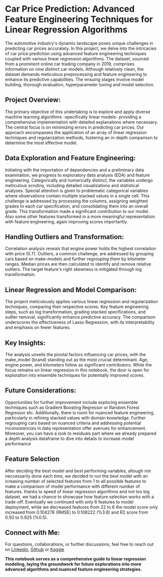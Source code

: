 # Car Price Prediction: Advanced Feature Engineering Techniques for Linear Regression Algorithms

The automotive industry's dynamic landscape poses unique challenges in predicting car prices accurately. In this project, we delve into the intricacies of car price prediction using advanced feature engineering techniques coupled with various linear regression algorithms. The dataset, sourced from a prominent online car trading company in 2019, comprises information on nine distinct car models. Although relatively clean, the dataset demands meticulous preprocessing and feature engineering to enhance its predictive capabilities. The ensuing stages involve model building, thorough evaluation, hyperparameter tuning and model selection.

## Project Overview:

The primary objective of this undertaking is to explore and apply diverse machine learning algorithms -specifically linear models- providing a comprehensive implementation with detailed explanations where necessary. The central focus is on minimizing errors in predicting car prices. Our approach encompasses the application of an array of linear regression techniques and regularization methods, fostering an in-depth comparison to determine the most effective model.

## Data Exploration and Feature Engineering:

Initiating with the importation of dependencies and a preliminary data examination, we progress to exploratory data analysis (EDA) and feature engineering. Categorically and numerically distinct, the variables undergo meticulous scrutiny, including detailed visualizations and statistical analyses. Special attention is given to problematic categorical variables where observations contain multiple stacked values in a single cell. This challenge is addressed by processing the columns, assigning weighted grades to each car specification, and consolidating them into an overall grade. This transformation made a significant contribution to our model. Also some other features transformed in a more meaningful representation with feature engineering, again improving scores importantly.

## Handling Outliers and Transformation:

Correlation analysis reveals that engine power holds the highest correlation with price (0.7). Outliers, a common challenge, are addressed by grouping cars based on make-models and further regrouping them by kilometer ranges. Median prices are then calculated to identify and remove relative outliers. The target feature's right skewness is mitigated through log transformation.

## Linear Regression and Model Comparison:

The project meticulously applies various linear regression and regularization techniques, comparing their respective scores. Key feature engineering steps, such as log transformation, grading stacked specifications, and outlier removal, significantly enhance predictive accuracy. The comparison underscores the effectiveness of Lasso Regression, with its interpretability and emphasis on fewer features.

## Key Insights:

The analysis unveils the pivotal factors influencing car prices, with the make_model (brand) standing out as the most crucial determinant. Age, engine power, and kilometers follow as significant contributors. While the focus remains on linear regression in this notebook, the door is open for exploration into ensemble techniques for potentially improved scores.

## Future Considerations:

Opportunities for further improvement include exploring ensemble techniques such as Gradient Boosting Regressor or Random Forest Regressor etc. Additionally, there is room for nuanced feature engineering, particularly in refining stacked values with domain knowledge. Further regrouping cars based on nuanced criteria and addressing potential inconsistencies in data representation offer avenues for enhancement. Moreover, you can have a look to residuals part where we already prepared a depth analysis dataframe to dive into details to increase model performance

## Feature Selection
After deciding the best model and best performing variables, altough not neccessarily done each time, we decided to run the best model with an icreasing number of selected features from 1 to all possible features to make a comparison of model performance with different number of features. thanks to speed of linear regression algorithms and not too big dataset, we had a chance to showcase how feature selection works with a trade-off. Eventually we continued with only 6 features to model deployment, while we decreased features from 22 to 6 the model score only increased from 0.104278 (RMSE) to 0.108222 (%3.8) and R2 score from 0.93 to 0.925 (%0.5).

## Connect with Me:

For questions, collaborations, or further discussions, feel free to reach out on [Linkedin](https://www.linkedin.com/in/fatih-calik-469961237/), [Github](https://github.com/fatih-ml) or [Kaggle](https://www.kaggle.com/fatihkgg)

__This notebook serves as a comprehensive guide to linear regression modeling, laying the groundwork for future explorations into more advanced algorithms and nuanced feature engineering strategies.__